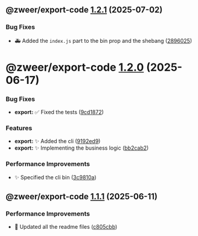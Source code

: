 ## @zweer/export-code [1.2.1](https://github.com/Zweer/utils/compare/@zweer/export-code@1.2.0...@zweer/export-code@1.2.1) (2025-07-02)


### Bug Fixes

* :ambulance: Added the `index.js` part to the bin prop and the shebang ([2896025](https://github.com/Zweer/utils/commit/28960255a2e2593c15ce59a7e39df9000a3c6a5d))

# @zweer/export-code [1.2.0](https://github.com/Zweer/utils/compare/@zweer/export-code@1.1.1...@zweer/export-code@1.2.0) (2025-06-17)


### Bug Fixes

* **export:** :white_check_mark: Fixed the tests ([9cd1872](https://github.com/Zweer/utils/commit/9cd1872b5b8063efd742e2e1e9efbe940b3c41f9))


### Features

* **export:** :sparkles: Added the cli ([9192ed9](https://github.com/Zweer/utils/commit/9192ed9bba25b24314ad5f3d9d15b8c8ddc6eac5))
* **export:** :sparkles: Implementing the business logic ([bb2cab2](https://github.com/Zweer/utils/commit/bb2cab2feee279639e0a23c48253cb28ce10761e))


### Performance Improvements

* :sparkles: Specified the cli bin ([3c9810a](https://github.com/Zweer/utils/commit/3c9810a4755e518061a601b34e6958787adda8c1))

## @zweer/export-code [1.1.1](https://github.com/Zweer/utils/compare/@zweer/export-code@1.1.0...@zweer/export-code@1.1.1) (2025-06-11)


### Performance Improvements

* :memo: Updated all the readme files ([c805cbb](https://github.com/Zweer/utils/commit/c805cbb7a9258c15cd4b57333679b28b6eaf1c77))
